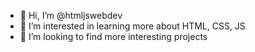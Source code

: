 - 👋 Hi, I’m @htmljswebdev
- 👀 I’m interested in learning more about HTML, CSS, JS
- 💞️ I’m looking to find more interesting projects
